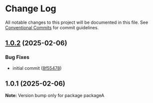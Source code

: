 # Change Log

All notable changes to this project will be documented in this file.
See [Conventional Commits](https://conventionalcommits.org) for commit guidelines.

## [1.0.2](https://github.com/ValeryG/Lerna-test/compare/packageA@1.0.1...packageA@1.0.2) (2025-02-06)


### Bug Fixes

* initial commit ([8f55478](https://github.com/ValeryG/Lerna-test/commit/8f55478a9d09456251380c3f3c9360a074705762))





## 1.0.1 (2025-02-06)

**Note:** Version bump only for package packageA
